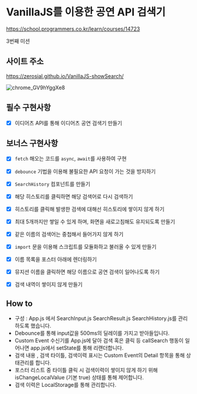 # VanillaJS를 이용한 공연 API 검색기
https://school.programmers.co.kr/learn/courses/14723

3번째 미션


## 사이트 주소
https://zerosial.github.io/VanillaJS-showSearch/

![chrome_GV9hYggXe8](https://user-images.githubusercontent.com/97251710/194720486-7b4d453b-9f3a-4074-adbf-64e7a670ed73.gif)



## 필수 구현사항
- [x] 이디어츠 API를 통해 이디어츠 공연 검색기 만들기


## 보너스 구현사항
- [x] `fetch` 해오는 코드를 `async`, `await`를 사용하여 구현
- [x] `debounce` 기법을 이용해 불필요한 API 요청이 가는 것을 방지하기
- [x] `SearchHistory` 컴포넌트를 만들기
- [x] 해당 히스토리를 클릭하면 해당 검색어로 다시 검색하기
- [x] 히스토리를 클릭해 발생한 검색에 대해선 히스토리에 쌓이지 않게 하기
- [x] 최대 5개까지만 쌓일 수 있게 하며, 화면을 새로고침해도 유지되도록 만들기
- [x] 같은 이름의 검색어는 중첩해서 들어가지 않게 하기
- [x] `import` 문을 이용해 스크립트를 모듈화하고 불러올 수 있게 만들기
- [x] 이름 목록을 포스터 아래에 렌더링하기
- [x] 뮤지션 이름을 클릭하면 해당 이름으로 공연 검색이 일어나도록 하기
- [x] 검색 내역이 쌓이지 않게 만들기


## How to 
- 구성 : App.js 에서 SearchInput.js SearchResult.js SearchHistory.js를 관리하도록 했습니다.
- Debounce를 통해 input값을 500ms의 딜레이를 가지고 받아들입니다.
- Custom Event 수신기를 App.js에 달아 검색 혹은 클릭 등 callSearch 행동이 일어나면 app.js에서 setState를 통해 리랜더합니다.
- 검색 내용 , 검색 타이틀, 검색이력 표시는 Custom Event의 Detail 항목을 통해 상태관리를 합니다.
- 포스터 리스트 중 타이틀 클릭 시 검색이력이 쌓이지 않게 하기 위해 isChangeLocalValue (기본 true) 상태를 통해 제어합니다.
- 검색 이력은 LocalStorage를 통해 관리합니다.
